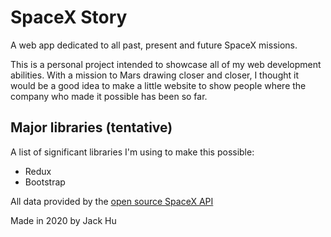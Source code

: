 # SpaceX Story

A web app dedicated to all past, present and future SpaceX missions.

This is a personal project intended to showcase all of my web development abilities. With a mission to Mars drawing closer and closer,
I thought it would be a good idea to make a little website to show people where the company who made it possible has been so far.

## Major libraries (tentative)

A list of significant libraries I'm using to make this possible:

- Redux
- Bootstrap

All data provided by the [open source SpaceX API](https://github.com/r-spacex/SpaceX-API)

Made in 2020 by Jack Hu
